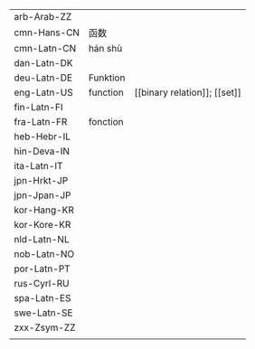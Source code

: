 | | | |
|-|-|-|
| arb-Arab-ZZ |  |  |
| cmn-Hans-CN | 函数 |  |
| cmn-Latn-CN | hán shù |  |
| dan-Latn-DK |  |  |
| deu-Latn-DE | Funktion |  |
| eng-Latn-US | function | [[binary relation]]; [[set]] |
| fin-Latn-FI |  |  |
| fra-Latn-FR | fonction |  |
| heb-Hebr-IL |  |  |
| hin-Deva-IN |  |  |
| ita-Latn-IT |  |  |
| jpn-Hrkt-JP |  |  |
| jpn-Jpan-JP |  |  |
| kor-Hang-KR |  |  |
| kor-Kore-KR |  |  |
| nld-Latn-NL |  |  |
| nob-Latn-NO |  |  |
| por-Latn-PT |  |  |
| rus-Cyrl-RU |  |  |
| spa-Latn-ES |  |  |
| swe-Latn-SE |  |  |
| zxx-Zsym-ZZ |  |  |
|  |  |  |